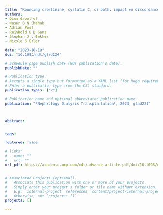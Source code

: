 ```yaml
---
title: "Rounding creatinine, cystatin C, or both: impact on discordance group assignment and GFR-estimating equation performance"
authors:
- Dion Groothof
- Naser B N Shehab
- Adrian Post
- Reinhold O B Gans
- Stephan J L Bakker
- Nicole S Erler

date: "2023-10-18"
doi: "10.1093/ndt/gfad224"

# Schedule page publish date (NOT publication's date).
publishDate: ""

# Publication type.
# Accepts a single type but formatted as a YAML list (for Hugo requirements).
# Enter a publication type from the CSL standard.
publication_types: ["2"]

# Publication name and optional abbreviated publication name.
publication: "*Nephrology Dialysis Transplantation*, 2023, gfad224"



abstract: 


tags:

featured: false

# links:
# - name: ""
#   url: ""
url_pdf: https://academic.oup.com/ndt/advance-article-pdf/doi/10.1093/ndt/gfad224/52240970/gfad224.pdf


# Associated Projects (optional).
#   Associate this publication with one or more of your projects.
#   Simply enter your project's folder or file name without extension.
#   E.g. `internal-project` references `content/project/internal-project/index.md`.
#   Otherwise, set `projects: []`.
projects: []

---
```


